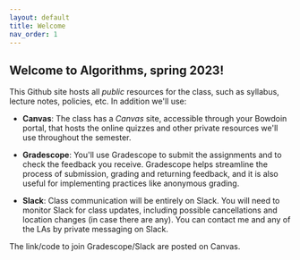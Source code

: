 ```yaml
---
layout: default 
title: Welcome
nav_order: 1
---
```



## Welcome to Algorithms, spring 2023! 

This Github site hosts all _public_ resources for the class, such as syllabus, lecture notes, policies, etc.  In addition we'll use: 

* __Canvas__: The class  has  a _Canvas_ site, accessible through your Bowdoin portal, that hosts the online quizzes and other private resources we'll use throughout the semester. 

* __Gradescope__:  You'll use Gradescope to submit the assignments and to check the feedback you receive. Gradescope helps streamline the process of submission, grading and returning feedback, and it is also useful for implementing practices like anonymous grading.

* __Slack__: Class communication will be entirely on Slack. You will need to monitor Slack for class updates, including possible cancellations and location changes (in case there are any). You can contact me and any of the LAs by private messaging on Slack. 

The link/code to join Gradescope/Slack are posted on Canvas. 
